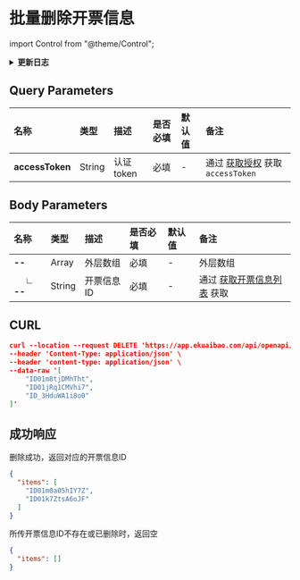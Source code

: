 # 批量删除开票信息

import Control from "@theme/Control";

<Control
method="DELETE"
url="/api/openapi/v2/payerinfo/batch/delete"
/>

<details>
  <summary><b>更新日志</b></summary>
  <div>

[**1.13.0**](/docs/open-api/notice/update-log#1122) -> 🆕 新增了本接口。<br/>

  </div>
</details>

## Query Parameters

| 名称 | 类型 | 描述 | 是否必填 | 默认值 | 备注 |
| :--- | :--- | :--- | :--- |:--- | :--- |
| **accessToken** | String | 认证token | 必填 | - | 通过 [获取授权](/docs/open-api/getting-started/auth) 获取 `accessToken` |

## Body Parameters

| 名称 | 类型 | 描述 | 是否必填 | 默认值 | 备注 |
| :--- | :--- | :--- | :--- |:--- | :--- |
| **--**            | Array  |  外层数组    | 必填  | - | 外层数组 |
| **&emsp; ∟ --**  | String | 开票信息ID   | 必填  | - | 通过 [获取开票信息列表](/docs/open-api/payerInfo/get-payerInfo-list) 获取 |


## CURL
```json
curl --location --request DELETE 'https://app.ekuaibao.com/api/openapi/v2/payerinfo/batch/delete?accessToken=ID01mljw71AF1J:ID01kcrFoZWafR' \
--header 'Content-Type: application/json' \
--header 'content-type: application/json' \
--data-raw '[
    "ID01m8tjDMhTht",
    "ID01jRq1CMVhi7",
    "ID_3HduWA1i8o0"
]'
```

## 成功响应
删除成功，返回对应的开票信息ID
```json
{
  "items": [
    "ID01m0a05hIY7Z",
    "ID01k7ZtsA6oJF"
  ]
}
```

所传开票信息ID不存在或已删除时，返回空
```json
{
  "items": []
}
```

